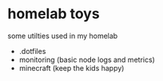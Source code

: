 homelab toys
============

some utilties used in my homelab

- .dotfiles
- monitoring (basic node logs and metrics)
- minecraft (keep the kids happy)

